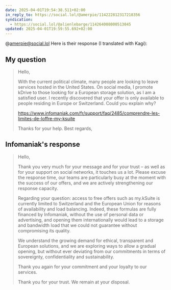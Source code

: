```yaml
---
date: 2025-04-01T19:54:38.511+02:00
in_reply_to: https://social.lol/@amerpie/114222812317218356
syndication:
  - https://social.lol/@alienlebarge/114264008000513045
updated: 2025-04-01T19:59:55.692+02:00
---
```


@amerpie@social.lol
Here is their response (I translated with Kagi):
 
## My question
 
> Hello,
>
> With the current political climate, many people are looking to leave services hosted in the United States. On social media, I promote kDrive to those looking for a European storage solution, as I am a satisfied user. I recently discovered that your offer is only available to people residing in Europe or Switzerland. Could you explain why?
>
> https://www.infomaniak.com/fr/support/faq/2485/comprendre-les-limites-de-loffre-my-ksuite
>
> Thanks for your help.
> Best regards,
 
## Infomaniak's response
 
> Hello,
>
> Thank you very much for your message and for your trust – as well as for your support on social networks, it touches us a lot. Please excuse the response time, our teams are particularly busy at the moment with the success of our offers, and we are actively strengthening our response capacity.
>
> Regarding your question: access to free offers such as my.kSuite is currently limited to Switzerland and the European Union for reasons of availability and load balancing. Indeed, these formulas are fully financed by Infomaniak, without the use of personal data or advertising, and opening them internationally would lead to a storage and bandwidth load that we could not guarantee without compromising its quality.
>
> We understand the growing demand for ethical, transparent and European solutions, and we are exploring ways to allow a gradual opening, but without ever deviating from our commitments in terms of sovereignty, confidentiality and sustainability.
>
> Thank you again for your commitment and your loyalty to our services.
>
> Thank you for your trust. We remain at your disposal.
